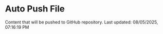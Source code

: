 # Auto Push File

Content that will be pushed to GitHub repository.
Last updated: 08/05/2025, 07:16:19 PM